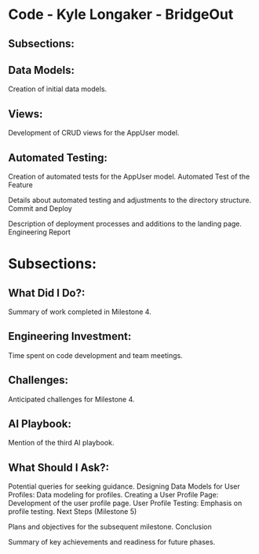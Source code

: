 # Code - Kyle Longaker - BridgeOut

## Subsections:
## Data Models: 
Creation of initial data models.
## Views:
Development of CRUD views for the AppUser model.
## Automated Testing: 
Creation of automated tests for the AppUser model.
Automated Test of the Feature

Details about automated testing and adjustments to the directory structure.
Commit and Deploy

Description of deployment processes and additions to the landing page.
Engineering Report

# Subsections:
## What Did I Do?: 
Summary of work completed in Milestone 4.
## Engineering Investment: 
Time spent on code development and team meetings.
## Challenges: 
Anticipated challenges for Milestone 4.
## AI Playbook: 
Mention of the third AI playbook.
## What Should I Ask?: 
Potential queries for seeking guidance.
Designing Data Models for User Profiles: 
Data modeling for profiles.
Creating a User Profile Page: Development of the user profile page.
User Profile Testing: Emphasis on profile testing.
Next Steps (Milestone 5)

Plans and objectives for the subsequent milestone.
Conclusion

Summary of key achievements and readiness for future phases.
